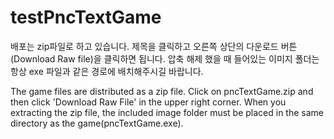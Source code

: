 # testPncTextGame
배포는 zip파일로 하고 있습니다. 제목을 클릭하고 오른쪽 상단의 다운로드 버튼(Download Raw file)을 클릭하면 됩니다.
압축 해제 했을 때 들어있는 이미지 폴더는 항상 exe 파일과 같은 경로에 배치해주시길 바랍니다.

The game files are distributed as a zip file. Click on pncTextGame.zip and then click 'Download Raw File' in the upper right corner.
When you extracting the zip file, the included image folder must be placed in the same directory as the game(pncTextGame.exe).
